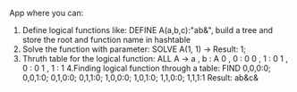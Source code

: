 App where you can:
1. Define logical functions like: DEFINE A(a,b,c):"ab&", build a tree and store the root and function name in hashtable
2. Solve the function with parameter: SOLVE A(1, 1) -> Result: 1;
3. Thruth table for the logical function:  ALL A ->	a , b : A
                                                    0 , 0 : 0
                                                  	0 , 1 : 0
                                                   	1 , 0 : 0
                         	                          1 , 1 : 1
4.Finding logical function through a table: FIND 	0,0,0:0;
                                                	0,0,1:0;
                                                 	0,1,0:0;
                                                 	0,1,1:0;
                                                 	1,0,0:0;
                                                	1,0,1:0;
                                                	1,1,0:0;
                                                	1,1,1:1
                                           Result: ab&c&




